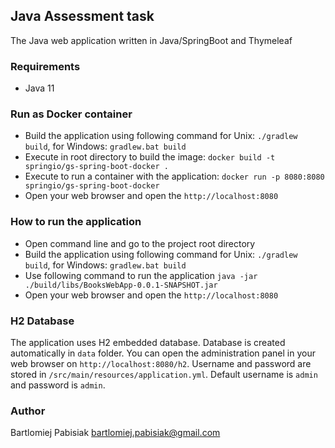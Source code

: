 ## Java Assessment task
The Java web application written in Java/SpringBoot and Thymeleaf

### Requirements
- Java 11

### Run as Docker container
- Build the application using following command for Unix: `./gradlew build`, for Windows: `gradlew.bat build`
- Execute in root directory to build the image: `docker build -t springio/gs-spring-boot-docker .`
- Execute to run a container with the application: `docker run -p 8080:8080 springio/gs-spring-boot-docker`
- Open your web browser and open the `http://localhost:8080`

### How to run the application
- Open command line and go to the project root directory
- Build the application using following command for Unix: `./gradlew build`, for Windows: `gradlew.bat build` 
- Use following command to run the application `java -jar ./build/libs/BooksWebApp-0.0.1-SNAPSHOT.jar`
- Open your web browser and open the `http://localhost:8080`

### H2 Database
The application uses H2 embedded database. 
Database is created automatically in `data` folder.
You can open the administration panel in your web browser on `http://localhost:8080/h2`.
Username and password are stored in `/src/main/resources/application.yml`. 
Default username is `admin` and password is `admin`.

### Author
Bartlomiej Pabisiak <bartlomiej.pabisiak@gmail.com>

